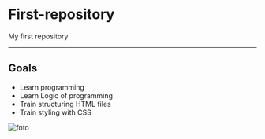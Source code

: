 # **First-repository**
My first repository

---
## Goals
* Learn programming
* Learn Logic of programming
* Train structuring HTML files
* Train styling with CSS

![foto](https://external-content.duckduckgo.com/iu/?u=https%3A%2F%2Ftse1.mm.bing.net%2Fth%3Fid%3DOIP.VS-laQ2AzSaZwmgytlcscgHaDZ%26pid%3DApi&f=1)